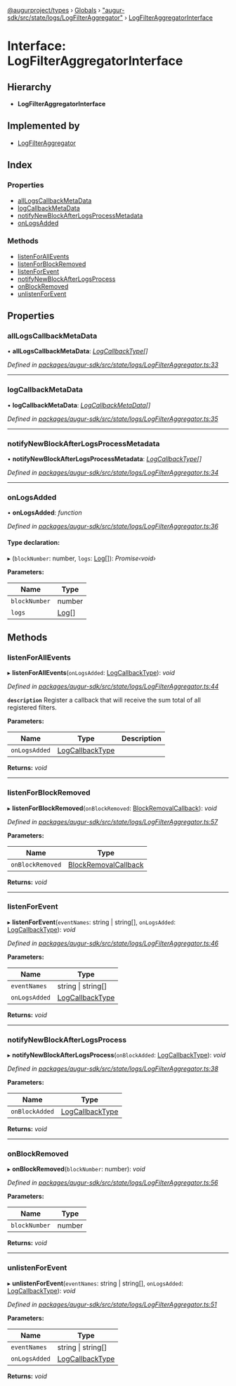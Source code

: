 [@augurproject/types](../README.md) › [Globals](../globals.md) › ["augur-sdk/src/state/logs/LogFilterAggregator"](../modules/_augur_sdk_src_state_logs_logfilteraggregator_.md) › [LogFilterAggregatorInterface](_augur_sdk_src_state_logs_logfilteraggregator_.logfilteraggregatorinterface.md)

# Interface: LogFilterAggregatorInterface

## Hierarchy

* **LogFilterAggregatorInterface**

## Implemented by

* [LogFilterAggregator](../classes/_augur_sdk_src_state_logs_logfilteraggregator_.logfilteraggregator.md)

## Index

### Properties

* [allLogsCallbackMetaData](_augur_sdk_src_state_logs_logfilteraggregator_.logfilteraggregatorinterface.md#alllogscallbackmetadata)
* [logCallbackMetaData](_augur_sdk_src_state_logs_logfilteraggregator_.logfilteraggregatorinterface.md#logcallbackmetadata)
* [notifyNewBlockAfterLogsProcessMetadata](_augur_sdk_src_state_logs_logfilteraggregator_.logfilteraggregatorinterface.md#notifynewblockafterlogsprocessmetadata)
* [onLogsAdded](_augur_sdk_src_state_logs_logfilteraggregator_.logfilteraggregatorinterface.md#onlogsadded)

### Methods

* [listenForAllEvents](_augur_sdk_src_state_logs_logfilteraggregator_.logfilteraggregatorinterface.md#listenforallevents)
* [listenForBlockRemoved](_augur_sdk_src_state_logs_logfilteraggregator_.logfilteraggregatorinterface.md#listenforblockremoved)
* [listenForEvent](_augur_sdk_src_state_logs_logfilteraggregator_.logfilteraggregatorinterface.md#listenforevent)
* [notifyNewBlockAfterLogsProcess](_augur_sdk_src_state_logs_logfilteraggregator_.logfilteraggregatorinterface.md#notifynewblockafterlogsprocess)
* [onBlockRemoved](_augur_sdk_src_state_logs_logfilteraggregator_.logfilteraggregatorinterface.md#onblockremoved)
* [unlistenForEvent](_augur_sdk_src_state_logs_logfilteraggregator_.logfilteraggregatorinterface.md#unlistenforevent)

## Properties

###  allLogsCallbackMetaData

• **allLogsCallbackMetaData**: *[LogCallbackType](../modules/_augur_sdk_src_state_logs_logfilteraggregator_.md#logcallbacktype)[]*

*Defined in [packages/augur-sdk/src/state/logs/LogFilterAggregator.ts:33](https://github.com/AugurProject/augur/blob/69c4be52bf/packages/augur-sdk/src/state/logs/LogFilterAggregator.ts#L33)*

___

###  logCallbackMetaData

• **logCallbackMetaData**: *[LogCallbackMetaData](_augur_sdk_src_state_logs_logfilteraggregator_.logcallbackmetadata.md)[]*

*Defined in [packages/augur-sdk/src/state/logs/LogFilterAggregator.ts:35](https://github.com/AugurProject/augur/blob/69c4be52bf/packages/augur-sdk/src/state/logs/LogFilterAggregator.ts#L35)*

___

###  notifyNewBlockAfterLogsProcessMetadata

• **notifyNewBlockAfterLogsProcessMetadata**: *[LogCallbackType](../modules/_augur_sdk_src_state_logs_logfilteraggregator_.md#logcallbacktype)[]*

*Defined in [packages/augur-sdk/src/state/logs/LogFilterAggregator.ts:34](https://github.com/AugurProject/augur/blob/69c4be52bf/packages/augur-sdk/src/state/logs/LogFilterAggregator.ts#L34)*

___

###  onLogsAdded

• **onLogsAdded**: *function*

*Defined in [packages/augur-sdk/src/state/logs/LogFilterAggregator.ts:36](https://github.com/AugurProject/augur/blob/69c4be52bf/packages/augur-sdk/src/state/logs/LogFilterAggregator.ts#L36)*

#### Type declaration:

▸ (`blockNumber`: number, `logs`: [Log](_augur_types_types_logs_.log.md)[]): *Promise‹void›*

**Parameters:**

Name | Type |
------ | ------ |
`blockNumber` | number |
`logs` | [Log](_augur_types_types_logs_.log.md)[] |

## Methods

###  listenForAllEvents

▸ **listenForAllEvents**(`onLogsAdded`: [LogCallbackType](../modules/_augur_sdk_src_state_logs_logfilteraggregator_.md#logcallbacktype)): *void*

*Defined in [packages/augur-sdk/src/state/logs/LogFilterAggregator.ts:44](https://github.com/AugurProject/augur/blob/69c4be52bf/packages/augur-sdk/src/state/logs/LogFilterAggregator.ts#L44)*

**`description`** Register a callback that will receive the sum total of all registered filters.

**Parameters:**

Name | Type | Description |
------ | ------ | ------ |
`onLogsAdded` | [LogCallbackType](../modules/_augur_sdk_src_state_logs_logfilteraggregator_.md#logcallbacktype) |   |

**Returns:** *void*

___

###  listenForBlockRemoved

▸ **listenForBlockRemoved**(`onBlockRemoved`: [BlockRemovalCallback](../modules/_augur_sdk_src_state_logs_logfilteraggregator_.md#blockremovalcallback)): *void*

*Defined in [packages/augur-sdk/src/state/logs/LogFilterAggregator.ts:57](https://github.com/AugurProject/augur/blob/69c4be52bf/packages/augur-sdk/src/state/logs/LogFilterAggregator.ts#L57)*

**Parameters:**

Name | Type |
------ | ------ |
`onBlockRemoved` | [BlockRemovalCallback](../modules/_augur_sdk_src_state_logs_logfilteraggregator_.md#blockremovalcallback) |

**Returns:** *void*

___

###  listenForEvent

▸ **listenForEvent**(`eventNames`: string | string[], `onLogsAdded`: [LogCallbackType](../modules/_augur_sdk_src_state_logs_logfilteraggregator_.md#logcallbacktype)): *void*

*Defined in [packages/augur-sdk/src/state/logs/LogFilterAggregator.ts:46](https://github.com/AugurProject/augur/blob/69c4be52bf/packages/augur-sdk/src/state/logs/LogFilterAggregator.ts#L46)*

**Parameters:**

Name | Type |
------ | ------ |
`eventNames` | string &#124; string[] |
`onLogsAdded` | [LogCallbackType](../modules/_augur_sdk_src_state_logs_logfilteraggregator_.md#logcallbacktype) |

**Returns:** *void*

___

###  notifyNewBlockAfterLogsProcess

▸ **notifyNewBlockAfterLogsProcess**(`onBlockAdded`: [LogCallbackType](../modules/_augur_sdk_src_state_logs_logfilteraggregator_.md#logcallbacktype)): *void*

*Defined in [packages/augur-sdk/src/state/logs/LogFilterAggregator.ts:38](https://github.com/AugurProject/augur/blob/69c4be52bf/packages/augur-sdk/src/state/logs/LogFilterAggregator.ts#L38)*

**Parameters:**

Name | Type |
------ | ------ |
`onBlockAdded` | [LogCallbackType](../modules/_augur_sdk_src_state_logs_logfilteraggregator_.md#logcallbacktype) |

**Returns:** *void*

___

###  onBlockRemoved

▸ **onBlockRemoved**(`blockNumber`: number): *void*

*Defined in [packages/augur-sdk/src/state/logs/LogFilterAggregator.ts:56](https://github.com/AugurProject/augur/blob/69c4be52bf/packages/augur-sdk/src/state/logs/LogFilterAggregator.ts#L56)*

**Parameters:**

Name | Type |
------ | ------ |
`blockNumber` | number |

**Returns:** *void*

___

###  unlistenForEvent

▸ **unlistenForEvent**(`eventNames`: string | string[], `onLogsAdded`: [LogCallbackType](../modules/_augur_sdk_src_state_logs_logfilteraggregator_.md#logcallbacktype)): *void*

*Defined in [packages/augur-sdk/src/state/logs/LogFilterAggregator.ts:51](https://github.com/AugurProject/augur/blob/69c4be52bf/packages/augur-sdk/src/state/logs/LogFilterAggregator.ts#L51)*

**Parameters:**

Name | Type |
------ | ------ |
`eventNames` | string &#124; string[] |
`onLogsAdded` | [LogCallbackType](../modules/_augur_sdk_src_state_logs_logfilteraggregator_.md#logcallbacktype) |

**Returns:** *void*
